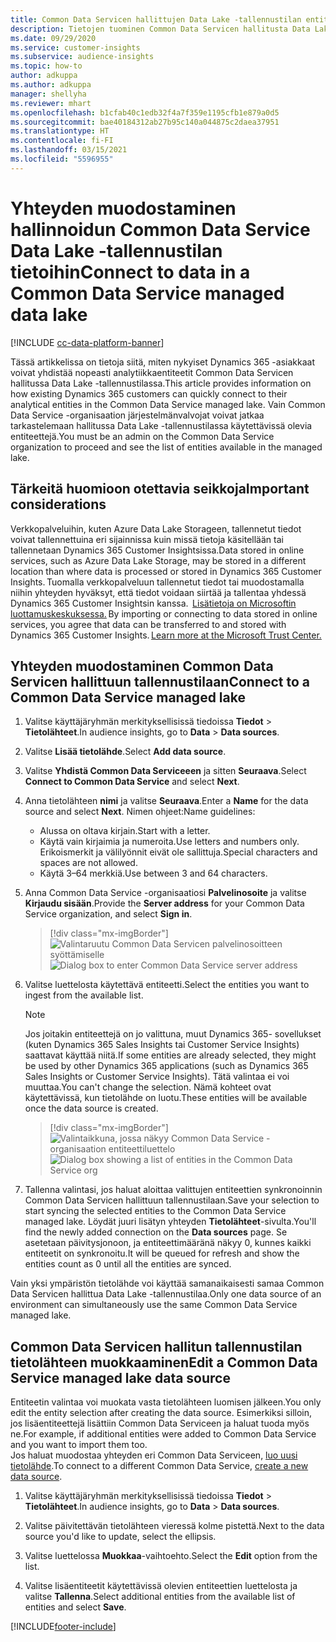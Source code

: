 ```yaml
---
title: Common Data Servicen hallittujen Data Lake -tallennustilan entiteetteihin yhdistäminen
description: Tietojen tuominen Common Data Servicen hallitusta Data Lake -tallennustilasta.
ms.date: 09/29/2020
ms.service: customer-insights
ms.subservice: audience-insights
ms.topic: how-to
author: adkuppa
ms.author: adkuppa
manager: shellyha
ms.reviewer: mhart
ms.openlocfilehash: b1cfab40c1edb32f4a7f359e1195cfb1e879a0d5
ms.sourcegitcommit: bae40184312ab27b95c140a044875c2daea37951
ms.translationtype: HT
ms.contentlocale: fi-FI
ms.lasthandoff: 03/15/2021
ms.locfileid: "5596955"
---
```

# <a name="connect-to-data-in-a-common-data-service-managed-data-lake"></a><span data-ttu-id="a0a56-103">Yhteyden muodostaminen hallinnoidun Common Data Service Data Lake -tallennustilan tietoihin</span><span class="sxs-lookup"><span data-stu-id="a0a56-103">Connect to data in a Common Data Service managed data lake</span></span>

[!INCLUDE [cc-data-platform-banner](../includes/cc-data-platform-banner.md)]

<span data-ttu-id="a0a56-104">Tässä artikkelissa on tietoja siitä, miten nykyiset Dynamics 365 -asiakkaat voivat yhdistää nopeasti analytiikkaentiteetit Common Data Servicen hallitussa Data Lake -tallennustilassa.</span><span class="sxs-lookup"><span data-stu-id="a0a56-104">This article provides information on how existing Dynamics 365 customers can quickly connect to their analytical entities in the Common Data Service managed lake.</span></span> <span data-ttu-id="a0a56-105">Vain Common Data Service -organisaation järjestelmänvalvojat voivat jatkaa tarkastelemaan hallitussa Data Lake -tallennustilassa käytettävissä olevia entiteettejä.</span><span class="sxs-lookup"><span data-stu-id="a0a56-105">You must be an admin on the Common Data Service organization to proceed and see the list of entities available in the managed lake.</span></span>

## <a name="important-considerations"></a><span data-ttu-id="a0a56-106">Tärkeitä huomioon otettavia seikkoja</span><span class="sxs-lookup"><span data-stu-id="a0a56-106">Important considerations</span></span>

<span data-ttu-id="a0a56-107">Verkkopalveluihin, kuten Azure Data Lake Storageen, tallennetut tiedot voivat tallennettuina eri sijainnissa kuin missä tietoja käsitellään tai tallennetaan Dynamics 365 Customer Insightsissa.</span><span class="sxs-lookup"><span data-stu-id="a0a56-107">Data stored in online services, such as Azure Data Lake Storage, may be stored in a different location than where data is processed or stored in Dynamics 365 Customer Insights.</span></span><span data-ttu-id="a0a56-108"> Tuomalla verkkopalveluun tallennetut tiedot tai muodostamalla niihin yhteyden hyväksyt, että tiedot voidaan siirtää ja tallentaa yhdessä Dynamics 365 Customer Insightsin kanssa.  [Lisätietoja on Microsoftin luottamuskeskuksessa.](https://www.microsoft.com/trust-center)</span><span class="sxs-lookup"><span data-stu-id="a0a56-108"> By importing or connecting to data stored in online services, you agree that data can be transferred to and stored with Dynamics 365 Customer Insights. [Learn more at the Microsoft Trust Center.](https://www.microsoft.com/trust-center)</span></span>

## <a name="connect-to-a-common-data-service-managed-lake"></a><span data-ttu-id="a0a56-109">Yhteyden muodostaminen Common Data Servicen hallittuun tallennustilaan</span><span class="sxs-lookup"><span data-stu-id="a0a56-109">Connect to a Common Data Service managed lake</span></span>

1. <span data-ttu-id="a0a56-110">Valitse käyttäjäryhmän merkityksellisissä tiedoissa **Tiedot** > **Tietolähteet**.</span><span class="sxs-lookup"><span data-stu-id="a0a56-110">In audience insights, go to **Data** > **Data sources**.</span></span>

2. <span data-ttu-id="a0a56-111">Valitse **Lisää tietolähde**.</span><span class="sxs-lookup"><span data-stu-id="a0a56-111">Select **Add data source**.</span></span>

3. <span data-ttu-id="a0a56-112">Valitse **Yhdistä Common Data Serviceeen** ja sitten **Seuraava**.</span><span class="sxs-lookup"><span data-stu-id="a0a56-112">Select **Connect to Common Data Service** and select **Next**.</span></span>

4. <span data-ttu-id="a0a56-113">Anna tietolähteen **nimi** ja valitse **Seuraava**.</span><span class="sxs-lookup"><span data-stu-id="a0a56-113">Enter a **Name** for the data source and select **Next**.</span></span> <span data-ttu-id="a0a56-114">Nimen ohjeet:</span><span class="sxs-lookup"><span data-stu-id="a0a56-114">Name guidelines:</span></span> 
   - <span data-ttu-id="a0a56-115">Alussa on oltava kirjain.</span><span class="sxs-lookup"><span data-stu-id="a0a56-115">Start with a letter.</span></span>
   - <span data-ttu-id="a0a56-116">Käytä vain kirjaimia ja numeroita.</span><span class="sxs-lookup"><span data-stu-id="a0a56-116">Use letters and numbers only.</span></span> <span data-ttu-id="a0a56-117">Erikoismerkit ja välilyönnit eivät ole sallittuja.</span><span class="sxs-lookup"><span data-stu-id="a0a56-117">Special characters and spaces are not allowed.</span></span>
   - <span data-ttu-id="a0a56-118">Käytä 3–64 merkkiä.</span><span class="sxs-lookup"><span data-stu-id="a0a56-118">Use between 3 and 64 characters.</span></span>

5. <span data-ttu-id="a0a56-119">Anna Common Data Service -organisaatiosi **Palvelinosoite** ja valitse **Kirjaudu sisään**.</span><span class="sxs-lookup"><span data-stu-id="a0a56-119">Provide the **Server address** for your Common Data Service organization, and select **Sign in**.</span></span>

   > [!div class="mx-imgBorder"]
   > <span data-ttu-id="a0a56-120">![Valintaruutu Common Data Servicen palvelinosoitteen syöttämiselle](media/enter-CDS-org-details.png)</span><span class="sxs-lookup"><span data-stu-id="a0a56-120">![Dialog box to enter Common Data Service server address](media/enter-CDS-org-details.png)</span></span>

6. <span data-ttu-id="a0a56-121">Valitse luettelosta käytettävä entiteetti.</span><span class="sxs-lookup"><span data-stu-id="a0a56-121">Select the entities you want to ingest from the available list.</span></span>    

   > [!NOTE]
   > <span data-ttu-id="a0a56-122">Jos joitakin entiteettejä on jo valittuna, muut Dynamics 365- sovellukset (kuten Dynamics 365 Sales Insights tai Customer Service Insights) saattavat käyttää niitä.</span><span class="sxs-lookup"><span data-stu-id="a0a56-122">If some entities are already selected, they might be used by other Dynamics 365 applications (such as Dynamics 365 Sales Insights or Customer Service Insights).</span></span> <span data-ttu-id="a0a56-123">Tätä valintaa ei voi muuttaa.</span><span class="sxs-lookup"><span data-stu-id="a0a56-123">You can't change the selection.</span></span> <span data-ttu-id="a0a56-124">Nämä kohteet ovat käytettävissä, kun tietolähde on luotu.</span><span class="sxs-lookup"><span data-stu-id="a0a56-124">These entities will be available once the data source is created.</span></span>

   > [!div class="mx-imgBorder"]
   > <span data-ttu-id="a0a56-125">![Valintaikkuna, jossa näkyy Common Data Service -organisaation entiteettiluettelo](media/select-analytical-entities.png)</span><span class="sxs-lookup"><span data-stu-id="a0a56-125">![Dialog box showing a list of entities in the Common Data Service org](media/select-analytical-entities.png)</span></span>

7. <span data-ttu-id="a0a56-126">Tallenna valintasi, jos haluat aloittaa valittujen entiteettien synkronoinnin Common Data Servicen hallittuun tallennustilaan.</span><span class="sxs-lookup"><span data-stu-id="a0a56-126">Save your selection to start syncing the selected entities to the Common Data Service managed lake.</span></span> <span data-ttu-id="a0a56-127">Löydät juuri lisätyn yhteyden **Tietolähteet**-sivulta.</span><span class="sxs-lookup"><span data-stu-id="a0a56-127">You'll find the newly added connection on the **Data sources** page.</span></span> <span data-ttu-id="a0a56-128">Se asetetaan päivitysjonoon, ja entiteettimääränä näkyy 0, kunnes kaikki entiteetit on synkronoitu.</span><span class="sxs-lookup"><span data-stu-id="a0a56-128">It will be queued for refresh and show the entities count as 0 until all the entities are synced.</span></span>

<span data-ttu-id="a0a56-129">Vain yksi ympäristön tietolähde voi käyttää samanaikaisesti samaa Common Data Servicen hallittua Data Lake -tallennustilaa.</span><span class="sxs-lookup"><span data-stu-id="a0a56-129">Only one data source of an environment can simultaneously use the same Common Data Service managed lake.</span></span>

## <a name="edit-a-common-data-service-managed-lake-data-source"></a><span data-ttu-id="a0a56-130">Common Data Servicen hallitun tallennustilan tietolähteen muokkaaminen</span><span class="sxs-lookup"><span data-stu-id="a0a56-130">Edit a Common Data Service managed lake data source</span></span>

<span data-ttu-id="a0a56-131">Entiteetin valintaa voi muokata vasta tietolähteen luomisen jälkeen.</span><span class="sxs-lookup"><span data-stu-id="a0a56-131">You only edit the entity selection after creating the data source.</span></span> <span data-ttu-id="a0a56-132">Esimerkiksi silloin, jos lisäentiteettejä lisättiin Common Data Serviceen ja haluat tuoda myös ne.</span><span class="sxs-lookup"><span data-stu-id="a0a56-132">For example, if additional entities were added to Common Data Service and you want to import them too.</span></span>    
<span data-ttu-id="a0a56-133">Jos haluat muodostaa yhteyden eri Common Data Serviceen, [luo uusi tietolähde](#connect-to-a-common-data-service-managed-lake).</span><span class="sxs-lookup"><span data-stu-id="a0a56-133">To connect to a different Common Data Service, [create a new data source](#connect-to-a-common-data-service-managed-lake).</span></span>

1. <span data-ttu-id="a0a56-134">Valitse käyttäjäryhmän merkityksellisissä tiedoissa **Tiedot** > **Tietolähteet**.</span><span class="sxs-lookup"><span data-stu-id="a0a56-134">In audience insights, go to **Data** > **Data sources**.</span></span>

2. <span data-ttu-id="a0a56-135">Valitse päivitettävän tietolähteen vieressä kolme pistettä.</span><span class="sxs-lookup"><span data-stu-id="a0a56-135">Next to the data source you'd like to update, select the ellipsis.</span></span>

3. <span data-ttu-id="a0a56-136">Valitse luettelossa **Muokkaa**-vaihtoehto.</span><span class="sxs-lookup"><span data-stu-id="a0a56-136">Select the **Edit** option from the list.</span></span>

4. <span data-ttu-id="a0a56-137">Valitse lisäentiteetit käytettävissä olevien entiteettien luettelosta ja valitse **Tallenna**.</span><span class="sxs-lookup"><span data-stu-id="a0a56-137">Select additional entities from the available list of entities and select **Save**.</span></span>


[!INCLUDE[footer-include](../includes/footer-banner.md)]